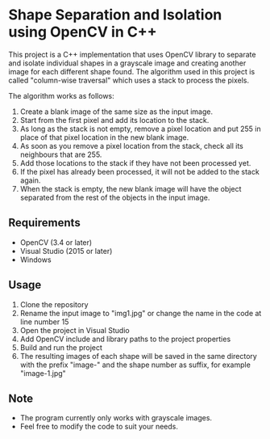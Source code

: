 # Shape Separation and Isolation using OpenCV in C++

This project is a C++ implementation that uses OpenCV library to separate and isolate individual shapes in a grayscale image and creating another image for each different shape found. The algorithm used in this project is called "column-wise traversal" which uses a stack to process the pixels.

The algorithm works as follows:
1. Create a blank image of the same size as the input image.
2. Start from the first pixel and add its location to the stack.
3. As long as the stack is not empty, remove a pixel location and put 255 in place of that pixel location in the new blank image.
4. As soon as you remove a pixel location from the stack, check all its neighbours that are 255.
5. Add those locations to the stack if they have not been processed yet.
6. If the pixel has already been processed, it will not be added to the stack again.
7. When the stack is empty, the new blank image will have the object separated from the rest of the objects in the input image.

## Requirements
- OpenCV (3.4 or later)
- Visual Studio (2015 or later)
- Windows

## Usage
1. Clone the repository
2. Rename the input image to "img1.jpg" or change the name in the code at line number 15
3. Open the project in Visual Studio
4. Add OpenCV include and library paths to the project properties
5. Build and run the project
6. The resulting images of each shape will be saved in the same directory with the prefix "image-" and the shape number as suffix, for example "image-1.jpg"

## Note
- The program currently only works with grayscale images.
- Feel free to modify the code to suit your needs.
